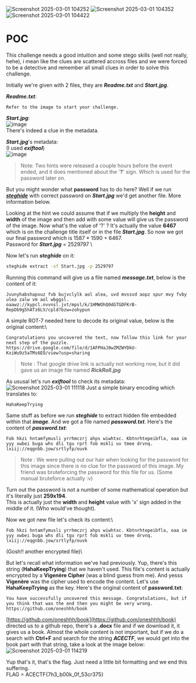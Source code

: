 ![Screenshot 2025-03-01 104252](https://github.com/user-attachments/assets/c67bcaf5-8890-4a76-83ab-e358c20715cf)
![Screenshot 2025-03-01 104352](https://github.com/user-attachments/assets/5a71bd1f-8783-4a55-877b-b63718b7f394)
![Screenshot 2025-03-01 104422](https://github.com/user-attachments/assets/1cd3fa8d-0343-409e-9d7d-03a8756e6644)


# POC
This challenge needs a good intuition and some stego skills (well not really, hehe), i mean like the clues are scattered accross files and we were forced to be a detective and remember all small clues in order to solve this challenge.


Initially we're given with 2 files, they are _**Readme.txt**_ and _**Start.jpg**_.

_**Readme.txt**_:
```text
Refer to the image to start your challenge.
```

_**Start.jpg**_: \
![image](https://github.com/user-attachments/assets/c11470f9-bbf9-463c-8587-d3a61756d545) \
There's indeed a clue in the metadata.

_**Start.jpg**_'s metadata: \
(I used _**exiftool**_) \
![image](https://github.com/user-attachments/assets/02cb3f3b-2d35-4e7c-be23-bd1c882c7b19)
> Note:
> Two hints were released a couple hours before the event ended, and it does mentioned about the '**?**' sign. Which is used for the password later on.

But you might wonder what **password** has to do here? Well if we run [**_steghide_**](https://steghide.sourceforge.net/) with correct password on **_Start.jpg_** we'd get another file. More information below.

‎Looking at the hint we could assume that if we multiply the **height** and **width** of the image and then add with some value will give us the password of the image. Now what's the value of '?' ? It's actually the value **6467** which is on the challenge title itself or in the file _**Start.jpg**_. So now we got our final password which is 1587 * 1590 + 6467. \
Password for _**Start.jpg**_ = 2529797 \

Now let's run _**steghide**_ on it:
```bash
steghide extract -sf Start.jpg -p 2529797
```
Running this command will give us a file named _**message.txt**_, below is the content of it:
```text
Jvunyhabshapvuz fvb bujvclylk aol alea, uvd mvssvd aopz spur mvy fvby ulea zalw vm aol wbggsl.
oaawz://kypcl.nvvnsl.jvt/mpsl/k/1HMWOhQ0dGTGDFKrB-RepDb9g5hATz6LV/cpld?bzw=zohypun
```
A simple ROT-7 needed here to decode its original value, below is the original content:\
```text
Congratulations you uncovered the text, now follow this link for your next step of the puzzle.
https://drive.google.com/file/d/1AFPHaJ0wZMZWYDkU-KxiWu9z5aTMs6EO/view?usp=sharing
```
>Note : That google drive link is actually not working now, but it did gave us an image file named **_RickRoll.jpg_**

As ususal let's run _**exiftool**_ to check its metadata: \
![Screenshot 2025-03-01 111118](https://github.com/user-attachments/assets/2f55facb-ff73-400f-b8b4-e6e58c5f6b11)
Just a simple binary encoding which translates to:
```text
HahaKeepTrying
```

Same stuff as before we run _**steghide**_ to extract hidden file embedded within that _**image**_. And we got a file named _**password.txt**_. Here's the content of _**password.txt**_:
```text
Fob hkzi hntamfymusli yrrhmczrj ahps wiwhtxc. Kbtnrhtepeibfla, oaa im yyy xwbei buga whs dli tgu rprt fob mskli uv tmee drvnq. 
lxiij://eqgnbb.jow/srtlyfp/ouvk
```
>Note : We were pulling out our hair when looking for the password for this image since there is no clue for the password of this image.
> My friend was bruteforcing the password for this file for us. (Some manual bruteforce actually :v)

Turn out the password is not a number of some mathematical operation but it's literally just **259x194**.\
This is actually just the **width** and **height** value with 'x' sign added in the middle of it. (Who would've thought).


Now we got new file let's check its content:\
```text
Fob hkzi hntamfymusli yrrhmczrj ahps wiwhtxc. Kbtnrhtepeibfla, oaa im yyy xwbei buga whs dli tgu rprt fob mskli uv tmee drvnq. 
lxiij://eqgnbb.jow/srtlyfp/ouvk
```
(Gosh!! another encrypted file)\

But let's recall what information we've had previously. Yup, there's this string (**HahaKeepTrying**) that we haven't used. This file's content is actually encrypted by a **Vigenère Cipher** (was a blind guess from me). And yesss **Vigenère** was the cipher used to encode the content. Let's use **HahaKeepTrying** as the key. Here's the original content of **password.txt**:
```text
You have successfully uncovered this message. Congratulations, but if you think that was the end then you might be very wrong. 
https://github.com/oneshhh/book
```

[https://github.com/oneshhh/book](https://github.com/oneshhh/book) directed us to a github repo, there's a **.docx** file and if we download it, it gives us a book. Almost the whole content is not important, but if we do a search with **Ctrl+F** and search for the string **_ACECTF_**, we would get into the book part with that string, take a look at the image below:\
![Screenshot 2025-03-01 114219](https://github.com/user-attachments/assets/d9119f14-02fe-4f45-b408-bd667a7df7cd)


Yup that's it, that's the flag. Just need a little bit formatting and we end this suffering.\
FLAG = ACECTF{7h3_b00k_0f_53cr375}
